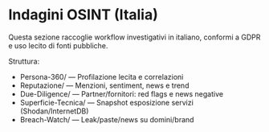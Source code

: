 # Indagini OSINT (Italia)

Questa sezione raccoglie workflow investigativi in italiano, conformi a GDPR e uso lecito di fonti pubbliche.

Struttura:
- Persona-360/ — Profilazione lecita e correlazioni
- Reputazione/ — Menzioni, sentiment, news e trend
- Due-Diligence/ — Partner/fornitori: red flags e news negative
- Superficie-Tecnica/ — Snapshot esposizione servizi (Shodan/InternetDB)
- Breach-Watch/ — Leak/paste/news su domini/brand
